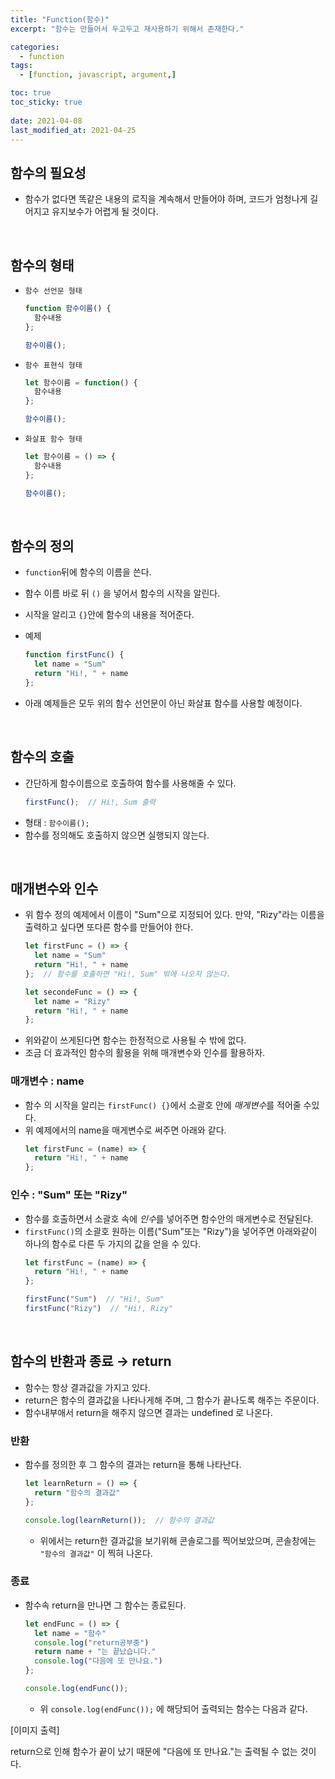 ```yaml
---
title: "Function(함수)"
excerpt: "함수는 만들어서 두고두고 재사용하기 위해서 존재한다."

categories:
  - function
tags:
  - [function, javascript, argument,]

toc: true
toc_sticky: true
 
date: 2021-04-08
last_modified_at: 2021-04-25
---
```



##  함수의 필요성

  - 함수가 없다면 똑같은 내용의 로직을 계속해서 만들어야 하며, 코드가 엄청나게 길어지고 유지보수가 어렵게 될 것이다. 

<br>

## 함수의 형태


  - `함수 선언문 형태`
    ```jsx
    function 함수이름() {
      함수내용
    };
    
    함수이름();
    ```
    
  - `함수 표현식 형태`
    ```jsx
    let 함수이름 = function() {
      함수내용
    };
    
    함수이름();
    ```
    
  - `화살표 함수 형태`
    ```jsx
    let 함수이름 = () => {
      함수내용
    };
    
    함수이름();
    ```
<br>

## 함수의 정의
  - `function`뒤에 함수의 이름을 쓴다.
  - 함수 이름 바로 뒤 `()` 을 넣어서 함수의 시작을 알린다.
  - 시작을 알리고 `{}`안에 함수의 내용을 적어준다.

  - 예제
    ```jsx
    function firstFunc() {
      let name = "Sum"
      return "Hi!, " + name
    };
    ```
  - 아래 예제들은 모두 위의 함수 선언문이 아닌 화살표 함수를 사용할 예정이다.

<br>

## 함수의 호출

  - 간단하게 함수이름으로 호출하여 함수를 사용해줄 수 있다.
    ```jsx
    firstFunc();  // Hi!, Sum 출력
    ```
  - 형태 : `함수이름();`
  - 함수를 정의해도 호출하지 않으면 실행되지 않는다.
  <br>

## 매개변수와 인수


  - 위 함수 정의 예제에서 이름이 "Sum"으로 지정되어 있다. 만약, "Rizy"라는 이름을 출력하고 싶다면 또다른 함수를 만들어야 한다.
    ```jsx
    let firstFunc = () => {
      let name = "Sum"
      return "Hi!, " + name
    };  // 함수를 호출하면 "Hi!, Sum" 밖에 나오지 않는다.
    
    let secondeFunc = () => {
      let name = "Rizy"
      return "Hi!, " + name
    };
    ```
  - 위와같이 쓰게된다면 함수는 한정적으로 사용될 수 밖에 없다.
  - 조금 더 효과적인 함수의 활용을 위해 매개변수와 인수를 활용하자.

### 매개변수 : name

  - 함수 의 시작을 알리는 `firstFunc() {}`에서 소괄호 안에 *매게변수*를 적어줄 수있다.
  - 위 예제에서의 name을 매게변수로 써주면 아래와 같다.
    ```jsx
    let firstFunc = (name) => {
      return "Hi!, " + name
    };
    ```


### 인수 : "Sum" 또는 "Rizy"

  - 함수를 호출하면서 소괄호 속에 *인수*를 넣어주면 함수안의 매게변수로 전달된다.
  - `firstFunc()`의 소괄호 원하는 이름("Sum"또는 "Rizy")을 넣어주면 아래와같이 하나의 함수로 다른 두 가지의 값을 얻을 수 있다.
    ```jsx
    let firstFunc = (name) => {
      return "Hi!, " + name
    };

    firstFunc("Sum")  // "Hi!, Sum"
    firstFunc("Rizy")  // "Hi!, Rizy"
    ```
    <br>

## 함수의 반환과 종료 → return

  - 함수는 항상 결과값을 가지고 있다.
  - return은 함수의 결과값을 나타나게해 주며, 그 함수가 끝나도록 해주는 주문이다. 
  - 함수내부애서 return을 해주지 않으면 결과는 undefined 로 나온다.

### 반환

  - 함수를 정의한 후 그 함수의 결과는 return을 통해 나타난다.
    ```jsx
    let learnReturn = () => {
      return "함수의 결과값"
    };

    console.log(learnReturn());  // 함수의 결과값
    ```
    - 위에서는 return한 결과값을 보기위해 콘솔로그를 찍어보았으며, 콘솔창에는 `"함수의 결과값"` 이 찍혀 나온다.

### 종료

  - 함수속 return을 만나면 그 함수는 종료된다.
    ```jsx
    let endFunc = () => {
      let name = "함수"
      console.log("return공부중")
      return name + "는 끝났습니다."
      console.log("다음에 또 만나요.")
    };

    console.log(endFunc());
    ```
    - 위 `console.log(endFunc());` 에 해당되어 출력되는 함수는 다음과 같다. 

[이미지 출력]
<!-- ![https://s3-us-west-2.amazonaws.com/secure.notion-static.com/69c89b7a-34ed-4b76-b532-dad624cd1dd3/Untitled.png](https://s3-us-west-2.amazonaws.com/secure.notion-static.com/69c89b7a-34ed-4b76-b532-dad624cd1dd3/Untitled.png) -->

return으로 인해 함수가 끝이 났기 때문에 "다음에 또 만나요."는 출력될 수 없는 것이다.